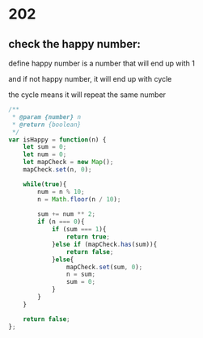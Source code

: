 # 202

## check the happy number:

define happy number is a number that will end up with 1

and if not happy number, it will end up with cycle

the cycle means it will repeat the same number


```js
/**
 * @param {number} n
 * @return {boolean}
 */
var isHappy = function(n) {
    let sum = 0;
    let num = 0;
    let mapCheck = new Map();
    mapCheck.set(n, 0);

    while(true){
        num = n % 10;
        n = Math.floor(n / 10);
    
        sum += num ** 2;
        if (n === 0){
            if (sum === 1){
                return true;
            }else if (mapCheck.has(sum)){
                return false;
            }else{
                mapCheck.set(sum, 0);
                n = sum;
                sum = 0;
            }
        }
    }

    return false;
};
```